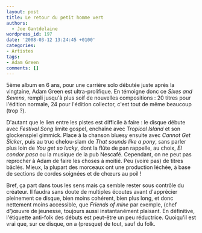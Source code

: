 ```yaml
---
layout: post
title: Le retour du petit homme vert
authors:
  - Joe Gantdelaine
wordpress_id: 197
date: '2008-03-12 13:24:45 +0100'
categories:
- Artistes
tags:
- Adam Green
comments: []
---
```

5ème album en 6 ans, pour une carrière solo débutée juste après la vingtaine, Adam Green est ultra-prolifique. En témoigne donc ce *Sixes and Sevens*, rempli jusqu'à plus soif de nouvelles compositions : 20 titres pour l'édition normale, 24 pour l'édition collector, c'est tout de même beaucoup (trop ?).

D'autant que le lien entre les pistes est difficile à faire : le disque débute avec *Festival Song* limite gospel, enchaîne avec *Tropical Island* et son glockenspiel gimmick. Place à la chanson bluesy ensuite avec *Cannot Get Sicker*, puis au truc chelou-slam de *That sounds like a pony*, sans parler plus loin de *You get so lucky*, dont la flûte de pan rappelle, au choix, *El condor pasa* ou la musique de la pub Nescafé. Cependant, on ne peut pas reprocher à Adam de faire les choses à moitié. Peu (voire pas) de titres bâclés. Mieux, la plupart des morceaux ont une production léchée, à base de sections de cordes soignées et de chœurs au poil !

Bref, ça part dans tous les sens mais ça semble rester sous contrôle du créateur. Il faudra sans doute de multiples écoutes avant d'apprécier pleinement ce disque, bien moins cohérent, bien plus long, et donc nettement moins accessible, que *Friends of mine* par exemple, (chef d')œuvre de jeunesse, toujours aussi instantanément plaisant. En définitive, l'étiquette anti-folk des débuts est peut-être un peu réductrice. Quoiqu'il est vrai que, sur ce disque, on a (presque) de tout, sauf du folk.
